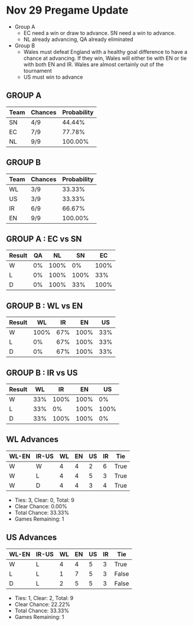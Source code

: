 # Nov 29 Pregame Update
- Group A
	- EC need a win or draw to advance. SN need a win to advance.
	- NL already advancing, QA already eliminated
- Group B
	- Wales must defeat England with a healthy goal difference to have a chance at advancing. If they win, Wales will either tie with EN or tie with both EN and IR. Wales are almost certainly out of the tournament
	- US must win to advance

## GROUP A
Team|Chances|Probability
-|-|-
SN|4/9|44.44%
EC|7/9|77.78%
NL|9/9|100.00%

## GROUP B
Team|Chances|Probability
-|-|-
WL|3/9|33.33%
US|3/9|33.33%
IR|6/9|66.67%
EN|9/9|100.00%

## GROUP A : EC vs SN
Result | QA | NL | SN | EC
-|-|-|-|-
W | 0% | 100% | 0% | 100%
L | 0% | 100% | 100% | 33%
D | 0% | 100% | 33% | 100%

## GROUP B : WL vs EN
Result | WL | IR | EN | US
-|-|-|-|-
W | 100% | 67% | 100% | 33%
L | 0% | 67% | 100% | 33%
D | 0% | 67% | 100% | 33%

## GROUP B : IR vs US
Result | WL | IR | EN | US
-|-|-|-|-
W | 33% | 100% | 100% | 0%
L | 33% | 0% | 100% | 100%
D | 33% | 100% | 100% | 0%

## WL Advances
WL-EN|IR-US|WL|EN|US|IR|Tie
-|-|-|-|-|-|-
W|W|4|4|2|6|True
W|L|4|4|5|3|True
W|D|4|4|3|4|True

- Ties: 3, Clear: 0, Total: 9
- Clear Chance: 0.00%
- Total Chance: 33.33%
- Games Remaining: 1

## US Advances
WL-EN|IR-US|WL|EN|US|IR|Tie
-|-|-|-|-|-|-
W|L|4|4|5|3|True
L|L|1|7|5|3|False
D|L|2|5|5|3|False

- Ties: 1, Clear: 2, Total: 9
- Clear Chance: 22.22%
- Total Chance: 33.33%
- Games Remaining: 1